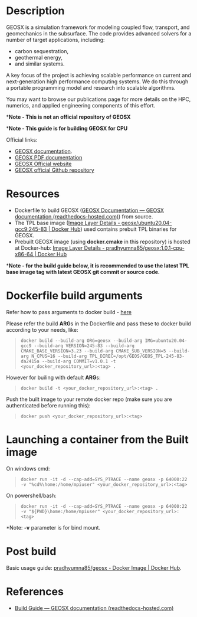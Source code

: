 # Description

GEOSX is a simulation framework for modeling coupled flow, transport, and geomechanics in the subsurface. The code provides advanced solvers for a number of target applications, including:

- carbon sequestration,
- geothermal energy,
- and similar systems.

A key focus of the project is achieving scalable performance on current and next-generation high performance computing systems. We do this through a portable programming model and research into scalable algorithms.

You may want to browse our publications page for more details on the HPC, numerics, and applied engineering components of this effort.

***Note - This is not an official repository of GEOSX**

***Note - This guide is for building GEOSX for CPU**

Official links:

- [GEOSX documentation](https://geosx-geosx.readthedocs-hosted.com/en/latest/?).
- [GEOSX PDF documentation](https://geosx-geosx.readthedocs-hosted.com/_/downloads/en/latest/pdf/)
- [GEOSX Official website](https://www.geosx.org/)
- [GEOSX official Github repository](https://github.com/GEOSX/GEOSX)

# Resources

* Dockerfile to build GEOSX ([GEOSX Documentation — GEOSX documentation (readthedocs-hosted.com)](https://geosx-geosx.readthedocs-hosted.com/en/latest/index.html)) from source.
* The TPL base image ([Image Layer Details - geosx/ubuntu20.04-gcc9:245-83 | Docker Hub](https://hub.docker.com/layers/geosx/ubuntu20.04-gcc9/245-83/images/sha256-937d16a77b78ee612701a6732cd38ba619c4fa4bb4b4f1e00f1b8f8d773bf17a?context=explore)) used contains prebuit TPL binaries for GEOSX.
* Prebuilt GEOSX image (using **docker.cmake** in this repository) is hosted at Docker-hub: [Image Layer Details - pradhyumna85/geosx:1.0.1-cpu-x86-64 | Docker Hub](https://hub.docker.com/layers/pradhyumna85/geosx/1.0.1-cpu-x86-64/images/sha256-aa6d2c86174669acb419b46f95008d7480aa1303c38ebd3633fc6530e46b9956?context=repo)

***Note - for the build guide below, it is recommended to use the latest TPL base image tag with latest GEOSX git commit or source code.**

# Dockerfile build arguments

Refer how to pass arguments to docker build - [here](https://docs.docker.com/build/guide/build-args/)

Please refer the build **ARG**s in the Dockerfile and pass these to docker build according to your needs, like:

> `docker build --build-arg ORG=geosx --build-arg IMG=ubuntu20.04-gcc9 --build-arg VERSION=245-83 --build-arg CMAKE_BASE_VERSION=3.23 --build-arg CMAKE_SUB_VERSION=5 --build-arg N_CPUS=16 --build-arg TPL_DIREC=/opt/GEOS/GEOS_TPL-245-83-da2415a --build-arg COMMIT=v1.0.1 -t <your_docker_repository_url>:<tag> .`

However for builing with default **ARG**s:

> `docker build -t <your_docker_repository_url>:<tag> .`

Push the built image to your remote docker repo (make sure you are authenticated before running this):

> `docker push <your_docker_repository_url>:<tag>`

# Launching a container from the Built image

On windows cmd:

> `docker run -it -d --cap-add=SYS_PTRACE --name geosx -p 64000:22 -v "%cd%\home:/home/mpiuser" <your_docker_repository_url>:<tag>`

On powershell/bash:

> `docker run -it -d --cap-add=SYS_PTRACE --name geosx -p 64000:22 -v "${PWD}\home:/home/mpiuser" <your_docker_repository_url>:<tag>`

*Note: **-v** parameter is for bind mount.

# Post build

Basic usage guide: [pradhyumna85/geosx - Docker Image | Docker Hub](https://hub.docker.com/r/pradhyumna85/geosx).

# References

- [Build Guide — GEOSX documentation (readthedocs-hosted.com)](https://geosx-geosx.readthedocs-hosted.com/en/latest/docs/sphinx/buildGuide/Index.html)
